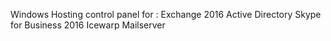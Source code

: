 Windows Hosting control panel for :
Exchange 2016
Active Directory
Skype for Business 2016
Icewarp Mailserver